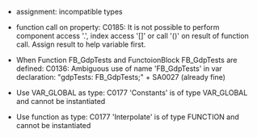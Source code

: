 - assignment: incompatible types

- function call on property: C0185: It is not possible to perform component access '.', index access '[]' or call '()' on result of function call. Assign result to help variable first.

- When Function FB_GdpTests and FunctoionBlock FB_GdpTests are defined: C0136: Ambiguous use of name 'FB_GdpTests' in var declaration: "gdpTests: FB_GdpTests;" + SA0027 (already fine)

- Use VAR_GLOBAL as type: C0177 'Constants' is of type VAR_GLOBAL and cannot be instantiated
- Use function as type: C0177 'Interpolate' is of type FUNCTION and cannot be instantiated